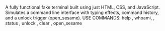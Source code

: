 A fully functional fake terminal built using just HTML, CSS, and JavaScript. Simulates a command line interface with typing effects, command history, and a unlock trigger (open_sesame). 
USE COMMANDS: help , whoami, , status , unlock , clear , open_sesame
